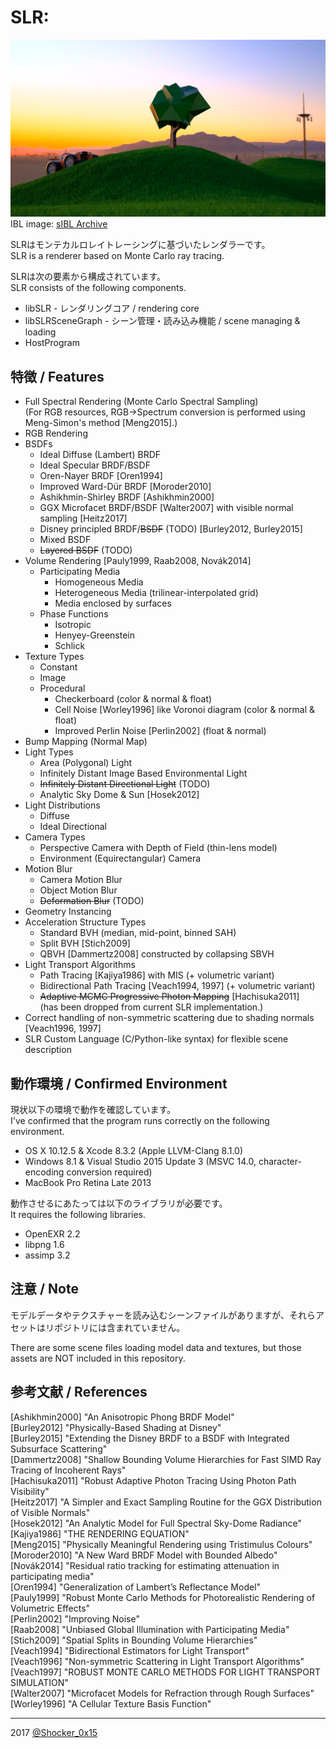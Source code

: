 # SLR: 

![SLR](README_TOP.png)  
IBL image: [sIBL Archive](http://www.hdrlabs.com/sibl/archive.html)  

SLRはモンテカルロレイトレーシングに基づいたレンダラーです。  
SLR is a renderer based on Monte Carlo ray tracing.  

SLRは次の要素から構成されています。  
SLR consists of the following components.  
* libSLR - レンダリングコア / rendering core
* libSLRSceneGraph - シーン管理・読み込み機能 / scene managing & loading
* HostProgram

## 特徴 / Features
* Full Spectral Rendering (Monte Carlo Spectral Sampling)  
  (For RGB resources, RGB->Spectrum conversion is performed using Meng-Simon's method \[Meng2015\].)
* RGB Rendering
* BSDFs
    * Ideal Diffuse (Lambert) BRDF
    * Ideal Specular BRDF/BSDF
    * Oren-Nayer BRDF \[Oren1994\]
    * Improved Ward-Dür BRDF \[Moroder2010\]
    * Ashikhmin-Shirley BRDF \[Ashikhmin2000\]
    * GGX Microfacet BRDF/BSDF \[Walter2007\] with visible normal sampling \[Heitz2017\]
    * Disney principled BRDF/~~BSDF~~ (TODO) \[Burley2012, Burley2015\]
    * Mixed BSDF
    * ~~Layered BSDF~~ (TODO)
* Volume Rendering \[Pauly1999, Raab2008, Novák2014\]
    * Participating Media
        * Homogeneous Media
        * Heterogeneous Media (trilinear-interpolated grid)
        * Media enclosed by surfaces
    * Phase Functions
        * Isotropic
        * Henyey-Greenstein
        * Schlick
* Texture Types
    * Constant
    * Image
    * Procedural
        * Checkerboard (color & normal & float)
        * Cell Noise \[Worley1996\] like Voronoi diagram (color & normal & float)
        * Improved Perlin Noise \[Perlin2002\] (float & normal)
* Bump Mapping (Normal Map)
* Light Types
    * Area (Polygonal) Light
    * Infinitely Distant Image Based Environmental Light
    * ~~Infinitely Distant Directional Light~~ (TODO)
    * Analytic Sky Dome & Sun \[Hosek2012\]
* Light Distributions
    * Diffuse
    * Ideal Directional
* Camera Types
    * Perspective Camera with Depth of Field (thin-lens model)
    * Environment (Equirectangular) Camera
* Motion Blur
    * Camera Motion Blur
    * Object Motion Blur
    * ~~Deformation Blur~~ (TODO)
* Geometry Instancing
* Acceleration Structure Types
    * Standard BVH (median, mid-point, binned SAH)
    * Split BVH \[Stich2009\]
    * QBVH \[Dammertz2008\] constructed by collapsing SBVH
* Light Transport Algorithms
    * Path Tracing \[Kajiya1986\] with MIS (+ volumetric variant)
    * Bidirectional Path Tracing \[Veach1994, 1997\] (+ volumetric variant)
    * ~~Adaptive MCMC Progressive Photon Mapping~~ \[Hachisuka2011\]  
(has been dropped from current SLR implementation.)
* Correct handling of non-symmetric scattering due to shading normals \[Veach1996, 1997\]
* SLR Custom Language (C/Python-like syntax) for flexible scene description

## 動作環境 / Confirmed Environment
現状以下の環境で動作を確認しています。  
I've confirmed that the program runs correctly on the following environment.

* OS X 10.12.5 & Xcode 8.3.2 (Apple LLVM-Clang 8.1.0)
* Windows 8.1 & Visual Studio 2015 Update 3 (MSVC 14.0, character-encoding conversion required)
* MacBook Pro Retina Late 2013

動作させるにあたっては以下のライブラリが必要です。  
It requires the following libraries.

* OpenEXR 2.2
* libpng 1.6
* assimp 3.2

## 注意 / Note
モデルデータやテクスチャーを読み込むシーンファイルがありますが、それらアセットはリポジトリには含まれていません。

There are some scene files loading model data and textures, but those assets are NOT included in this repository.

## 参考文献 / References
[Ashikhmin2000] "An Anisotropic Phong BRDF Model"  
[Burley2012] "Physically-Based Shading at Disney"  
[Burley2015] "Extending the Disney BRDF to a BSDF with Integrated Subsurface Scattering"  
[Dammertz2008] "Shallow Bounding Volume Hierarchies for Fast SIMD Ray Tracing of Incoherent Rays"  
[Hachisuka2011] "Robust Adaptive Photon Tracing Using Photon Path Visibility"  
[Heitz2017] "A Simpler and Exact Sampling Routine for the GGX Distribution of Visible Normals"  
[Hosek2012] "An Analytic Model for Full Spectral Sky-Dome Radiance"  
[Kajiya1986] "THE RENDERING EQUATION"  
[Meng2015] "Physically Meaningful Rendering using Tristimulus Colours"  
[Moroder2010] "A New Ward BRDF Model with Bounded Albedo"  
[Novák2014] "Residual ratio tracking for estimating attenuation in participating media"  
[Oren1994] "Generalization of Lambert’s Reflectance Model"  
[Pauly1999] "Robust Monte Carlo Methods for Photorealistic Rendering of Volumetric Effects"  
[Perlin2002] "Improving Noise"  
[Raab2008] "Unbiased Global Illumination with Participating Media"  
[Stich2009] "Spatial Splits in Bounding Volume Hierarchies"  
[Veach1994] "Bidirectional Estimators for Light Transport"  
[Veach1996] "Non-symmetric Scattering in Light Transport Algorithms"  
[Veach1997] "ROBUST MONTE CARLO METHODS FOR LIGHT TRANSPORT SIMULATION"  
[Walter2007] "Microfacet Models for Refraction through Rough Surfaces"  
[Worley1996] "A Cellular Texture Basis Function"  

----
2017 [@Shocker_0x15](https://twitter.com/Shocker_0x15)
